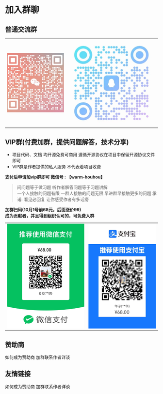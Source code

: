 # 加入群聊
## 普通交流群
<table>
    <tr>
        <td><img src="../.vuepress/public/wx.png"/></td>
        <td><img src="../.vuepress/public/qq.png"/></td>
    </tr>
</table>

## VIP群(付费加群，提供问题解答，技术分享)

- 项目代码、文档 均开源免费可商用 遵循开源协议在项目中保留开源协议文件即可  
- VIP群是作者提供的私人服务 不代表着项目收费

**支付后申请加vip群即可 微信号 : 【warm-houhou】**

> 问问题等于做习题 听作者解答问题等于习题讲解  
> 一个人接触的问题有限 一群人接触的问题无限 早进群早接触更多的问题 
> 承诺: 看见必回复 让你感受作者有多话痨  

**加群扫码(10月1号前68元，后面涨价99)**  
**成为贡献者，并且得到组织认可的，可免费入群**
<table>
    <tr>
        <td><img src="../.vuepress/public/skwx.jpg"/></td>
        <td><img src="../.vuepress/public/skzfb.jpg"/></td>
    </tr>
</table>

## 赞助商

如何成为赞助商 加群联系作者详谈

## 友情链接

如何成为赞助商 加群联系作者详谈